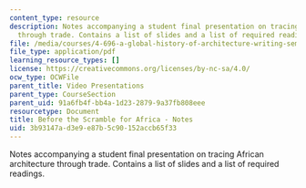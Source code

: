 ```yaml
---
content_type: resource
description: Notes accompanying a student final presentation on tracing African architecture
  through trade. Contains a list of slides and a list of required readings.
file: /media/courses/4-696-a-global-history-of-architecture-writing-seminar-spring-2008/3b93147ad3e9e87b5c90152accb65f33_MIT4_696s08_project03_notes.pdf
file_type: application/pdf
learning_resource_types: []
license: https://creativecommons.org/licenses/by-nc-sa/4.0/
ocw_type: OCWFile
parent_title: Video Presentations
parent_type: CourseSection
parent_uid: 91a6fb4f-bb4a-1d23-2879-9a37fb808eee
resourcetype: Document
title: Before the Scramble for Africa - Notes
uid: 3b93147a-d3e9-e87b-5c90-152accb65f33
---
```

Notes accompanying a student final presentation on tracing African architecture through trade. Contains a list of slides and a list of required readings.